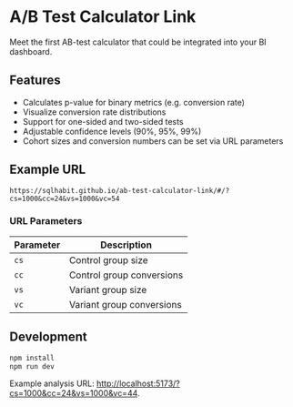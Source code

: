 # A/B Test Calculator Link

Meet the first AB-test calculator that could be integrated into your BI dashboard.

## Features

- Calculates p-value for binary metrics (e.g. conversion rate)
- Visualize conversion rate distributions
- Support for one-sided and two-sided tests
- Adjustable confidence levels (90%, 95%, 99%)
- Cohort sizes and conversion numbers can be set via URL parameters

## Example URL

`https://sqlhabit.github.io/ab-test-calculator-link/#/?cs=1000&cc=24&vs=1000&vc=54`

### URL Parameters

| Parameter | Description |
|-----------|-------------|
| `cs` | Control group size |
| `cc` | Control group conversions |
| `vs` | Variant group size |
| `vc` | Variant group conversions |

## Development

```bash
npm install
npm run dev
```

Example analysis URL: [http://localhost:5173/?cs=1000&cc=24&vs=1000&vc=44](http://localhost:5173/?cs=1000&cc=24&vs=1000&vc=44).
